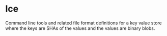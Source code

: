 Ice=============Command line tools and related file format definitions for a key value store where the keys are SHAs of the values and the values are binary blobs.